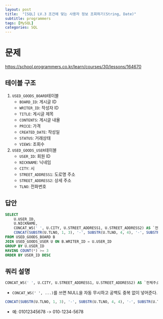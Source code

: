 ```yaml
---
layout: post
title:  "[SQL] LV.3 조건에 맞는 사용자 정보 조회하기(String, Date)" 
subtitle: programmers
tags: [MySQL]
categories: SQL
---
```


# 문제
<https://school.programmers.co.kr/learn/courses/30/lessons/164670>

## 테이블 구조

1. `USED_GOODS_BOARD`테이블
    - `BOARD_ID`: 게시글 ID
    - `WRITER_ID`: 작성자 ID
    - `TITLE`: 게시글 제목
    - `CONTENTS`: 게시글 내욜
    - `PRICE`: 가격
    - `CREATED_DATE`: 작성일
    - `STATUS`: 거래상태
    - `VIEWS`: 조회수
2. `USED_GOODS_USER`테이블
    - `USER_ID`: 회원 ID
    - `NICKNAME`: 닉네임
    - `CITY`: 시
    - `STREET_ADDRESS1`: 도로명 주소
    - `STREET_ADDRESS2`: 상세 주소
    - `TLNO`: 전화번호

## 답안


```sql
SELECT 
    U.USER_ID, 
    U.NICKNAME,
    CONCAT_WS(' ', U.CITY, U.STREET_ADDRESS1, U.STREET_ADDRESS2) AS `전체주소`,
    CONCAT(SUBSTR(U.TLNO, 1, 3), '-', SUBSTR(U.TLNO, 4, 4), '-', SUBSTR(U.TLNO, 8, 4))  AS '전화번호'
FROM USED_GOODS_BOARD B
JOIN USED_GOODS_USER U ON B.WRITER_ID = U.USER_ID
GROUP BY U.USER_ID
HAVING COUNT(*) >= 3
ORDER BY USER_ID DESC
```

## 쿼리 설명


```sql
CONCAT_WS(' ', U.CITY, U.STREET_ADDRESS1, U.STREET_ADDRESS2) AS `전체주소`,
```

- `CONCAT_WS(' ', ...)`를 쓰면 NULL을 자동 무시하고 공백도 중복 없이 넣어준다.


```sql
CONCAT(SUBSTR(U.TLNO, 1, 3), '-', SUBSTR(U.TLNO, 4, 4), '-', SUBSTR(U.TLNO, 8, 4))  AS '전화번호'
```

- 예: 01012345678 -> 010-1234-5678
